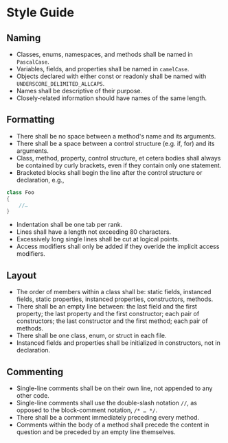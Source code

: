 # Style Guide

## Naming

* Classes, enums, namespaces, and methods shall be named in `PascalCase`.
* Variables, fields, and properties shall be named in `camelCase`.
* Objects declared with either const or readonly shall be named with `UNDERSCORE_DELIMITED_ALLCAPS`.
* Names shall be descriptive of their purpose.
* Closely-related information should have names of the same length.

## Formatting

* There shall be no space between a method's name and its arguments.
* There shall be a space between a control structure (e.g. if, for) and its arguments.
* Class, method, property, control structure, et cetera bodies shall always be contained by curly brackets, even if they contain only one statement.
* Bracketed blocks shall begin the line after the control structure or declaration, e.g.,

```csharp
class Foo
{
    //…
}
```

* Indentation shall be one tab per rank.
* Lines shall have a length not exceeding 80 characters.
* Excessively long single lines shall be cut at logical points.
* Access modifiers shall only be added if they overide the implicit access modifiers.

## Layout

* The order of members within a class shall be: static fields, instanced fields, static properties, instanced properties, constructors, methods.
* There shall be an empty line between: the last field and the first property; the last property and the first constructor; each pair of constructors; the last constructor and the first method; each pair of methods.
* There shall be one class, enum, or struct in each file.
* Instanced fields and properties shall be initialized in constructors, not in declaration.

## Commenting

* Single-line comments shall be on their own line, not appended to any other code.
* Single-line comments shall use the double-slash notation `//`, as opposed to the block-comment notation, `/* … */`.
* There shall be a comment immediately preceding every method.
* Comments within the body of a method shall precede the content in question and be preceded by an empty line themselves.

